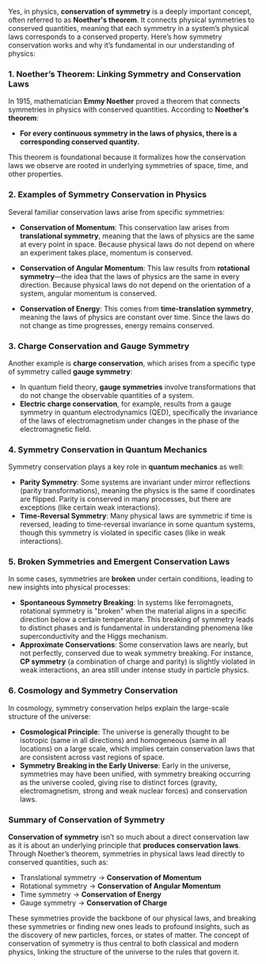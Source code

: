 Yes, in physics, **conservation of symmetry** is a deeply important concept, often referred to as **Noether's theorem**. It connects physical symmetries to conserved quantities, meaning that each symmetry in a system’s physical laws corresponds to a conserved property. Here’s how symmetry conservation works and why it’s fundamental in our understanding of physics:

### 1. **Noether’s Theorem: Linking Symmetry and Conservation Laws**

In 1915, mathematician **Emmy Noether** proved a theorem that connects symmetries in physics with conserved quantities. According to **Noether's theorem**:
- **For every continuous symmetry in the laws of physics, there is a corresponding conserved quantity.**

This theorem is foundational because it formalizes how the conservation laws we observe are rooted in underlying symmetries of space, time, and other properties.

### 2. **Examples of Symmetry Conservation in Physics**

Several familiar conservation laws arise from specific symmetries:

- **Conservation of Momentum**: This conservation law arises from **translational symmetry**, meaning that the laws of physics are the same at every point in space. Because physical laws do not depend on where an experiment takes place, momentum is conserved.

- **Conservation of Angular Momentum**: This law results from **rotational symmetry**—the idea that the laws of physics are the same in every direction. Because physical laws do not depend on the orientation of a system, angular momentum is conserved.

- **Conservation of Energy**: This comes from **time-translation symmetry**, meaning the laws of physics are constant over time. Since the laws do not change as time progresses, energy remains conserved.

### 3. **Charge Conservation and Gauge Symmetry**

Another example is **charge conservation**, which arises from a specific type of symmetry called **gauge symmetry**:
- In quantum field theory, **gauge symmetries** involve transformations that do not change the observable quantities of a system.
- **Electric charge conservation**, for example, results from a gauge symmetry in quantum electrodynamics (QED), specifically the invariance of the laws of electromagnetism under changes in the phase of the electromagnetic field.

### 4. **Symmetry Conservation in Quantum Mechanics**

Symmetry conservation plays a key role in **quantum mechanics** as well:
- **Parity Symmetry**: Some systems are invariant under mirror reflections (parity transformations), meaning the physics is the same if coordinates are flipped. Parity is conserved in many processes, but there are exceptions (like certain weak interactions).
- **Time-Reversal Symmetry**: Many physical laws are symmetric if time is reversed, leading to time-reversal invariance in some quantum systems, though this symmetry is violated in specific cases (like in weak interactions).

### 5. **Broken Symmetries and Emergent Conservation Laws**

In some cases, symmetries are **broken** under certain conditions, leading to new insights into physical processes:
- **Spontaneous Symmetry Breaking**: In systems like ferromagnets, rotational symmetry is "broken" when the material aligns in a specific direction below a certain temperature. This breaking of symmetry leads to distinct phases and is fundamental in understanding phenomena like superconductivity and the Higgs mechanism.
- **Approximate Conservations**: Some conservation laws are nearly, but not perfectly, conserved due to weak symmetry breaking. For instance, **CP symmetry** (a combination of charge and parity) is slightly violated in weak interactions, an area still under intense study in particle physics.

### 6. **Cosmology and Symmetry Conservation**

In cosmology, symmetry conservation helps explain the large-scale structure of the universe:
- **Cosmological Principle**: The universe is generally thought to be isotropic (same in all directions) and homogeneous (same in all locations) on a large scale, which implies certain conservation laws that are consistent across vast regions of space.
- **Symmetry Breaking in the Early Universe**: Early in the universe, symmetries may have been unified, with symmetry breaking occurring as the universe cooled, giving rise to distinct forces (gravity, electromagnetism, strong and weak nuclear forces) and conservation laws.

### Summary of Conservation of Symmetry

**Conservation of symmetry** isn’t so much about a direct conservation law as it is about an underlying principle that **produces conservation laws**. Through Noether’s theorem, symmetries in physical laws lead directly to conserved quantities, such as:
- Translational symmetry → **Conservation of Momentum**
- Rotational symmetry → **Conservation of Angular Momentum**
- Time symmetry → **Conservation of Energy**
- Gauge symmetry → **Conservation of Charge**

These symmetries provide the backbone of our physical laws, and breaking these symmetries or finding new ones leads to profound insights, such as the discovery of new particles, forces, or states of matter. The concept of conservation of symmetry is thus central to both classical and modern physics, linking the structure of the universe to the rules that govern it.

